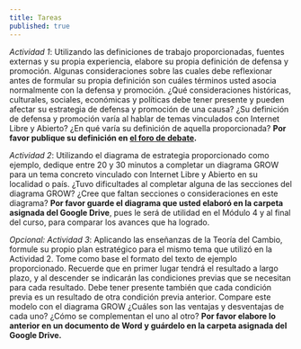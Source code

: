 ```yaml
---
title: Tareas
published: true
---
```


*Actividad 1*: Utilizando las definiciones de trabajo proporcionadas, fuentes externas y su propia experiencia, elabore su propia definición de defensa y promoción. Algunas consideraciones sobre las cuales debe reflexionar antes de formular su propia definición son cuáles términos usted asocia normalmente con la defensa y promoción. ¿Qué consideraciones históricas, culturales, sociales, económicas y políticas debe tener presente y pueden afectar su estrategia de defensa y promoción de una causa? ¿Su definición de defensa y promoción varía al hablar de temas vinculados con Internet Libre y Abierto? ¿En qué varía su definición de aquella proporcionada? **Por favor publique su definición en <a href="http://discourse.p2pu.org/c/internet-abierto" target="_blank">el foro de debate</a>.**

*Actividad 2*: Utilizando el diagrama de estrategia proporcionado como ejemplo, dedique entre 20 y 30 minutos a completar un diagrama GROW para un tema concreto vinculado con Internet Libre y Abierto en su localidad o país. ¿Tuvo dificultades al completar alguna de las secciones del diagrama GROW? ¿Cree que faltan secciones o consideraciones en este diagrama? **Por favor guarde el diagrama que usted elaboró en la carpeta asignada del Google Drive**, pues le será de utilidad en el  Módulo 4 y al final del curso, para comparar los avances que ha logrado.

*Opcional: Actividad 3*: Aplicando las enseñanzas de la Teoría del Cambio, formule su propio plan estratégico para el mismo tema que utilizó en la Actividad 2. Tome como base el formato del texto de ejemplo proporcionado. Recuerde que en primer lugar tendrá el resultado a largo plazo, y al descender se indicarán las condiciones previas que se necesitan para cada resultado. Debe tener presente también que cada condición previa es un resultado de otra condición previa anterior. Compare este modelo con el diagrama GROW ¿Cuáles son las ventajas y desventajas de cada uno? ¿Cómo se complementan el uno al otro? **Por favor elabore lo anterior en un documento de Word y guárdelo en la carpeta asignada del Google Drive.**

